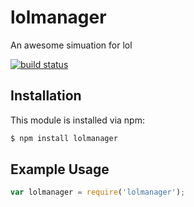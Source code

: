 # lolmanager

An awesome simuation for lol

[![build status](https://secure.travis-ci.org/Nhacsam/lolmanager.png)](http://travis-ci.org/Nhacsam/lolmanager)

## Installation

This module is installed via npm:

``` bash
$ npm install lolmanager
```

## Example Usage

``` js
var lolmanager = require('lolmanager');
```
